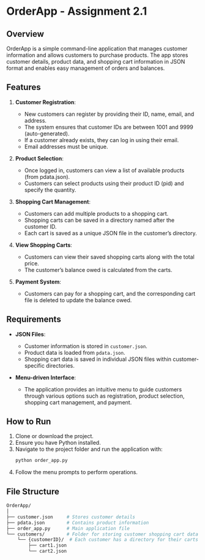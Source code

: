 # OrderApp - Assignment 2.1

## Overview
OrderApp is a simple command-line application that manages customer information and allows customers to purchase products. The app stores customer details, product data, and shopping cart information in JSON format and enables easy management of orders and balances. 

## Features
1. **Customer Registration**: 
   - New customers can register by providing their ID, name, email, and address.
   - The system ensures that customer IDs are between 1001 and 9999 (auto-generated).
   - If a customer already exists, they can log in using their email.
   - Email addresses must be unique.

2. **Product Selection**: 
   - Once logged in, customers can view a list of available products (from pdata.json).
   - Customers can select products using their product ID (pid) and specify the quantity.

3. **Shopping Cart Management**:
   - Customers can add multiple products to a shopping cart.
   - Shopping carts can be saved in a directory named after the customer ID.
   - Each cart is saved as a unique JSON file in the customer’s directory.

4. **View Shopping Carts**:
   - Customers can view their saved shopping carts along with the total price.
   - The customer’s balance owed is calculated from the carts.

5. **Payment System**:
   - Customers can pay for a shopping cart, and the corresponding cart file is deleted to update the balance owed.

## Requirements
- **JSON Files**: 
   - Customer information is stored in `customer.json`.
   - Product data is loaded from `pdata.json`.
   - Shopping cart data is saved in individual JSON files within customer-specific directories.
   
- **Menu-driven Interface**: 
   - The application provides an intuitive menu to guide customers through various options such as registration, product selection, shopping cart management, and payment.

## How to Run
1. Clone or download the project.
2. Ensure you have Python installed.
3. Navigate to the project folder and run the application with:
   ```bash
   python order_app.py
   ```
4. Follow the menu prompts to perform operations.

## File Structure
```bash
OrderApp/
│
├── customer.json     # Stores customer details
├── pdata.json        # Contains product information
├── order_app.py      # Main application file
└── customers/        # Folder for storing customer shopping cart data
    └── {customerID}/  # Each customer has a directory for their carts
        ├── cart1.json
        └── cart2.json
```
